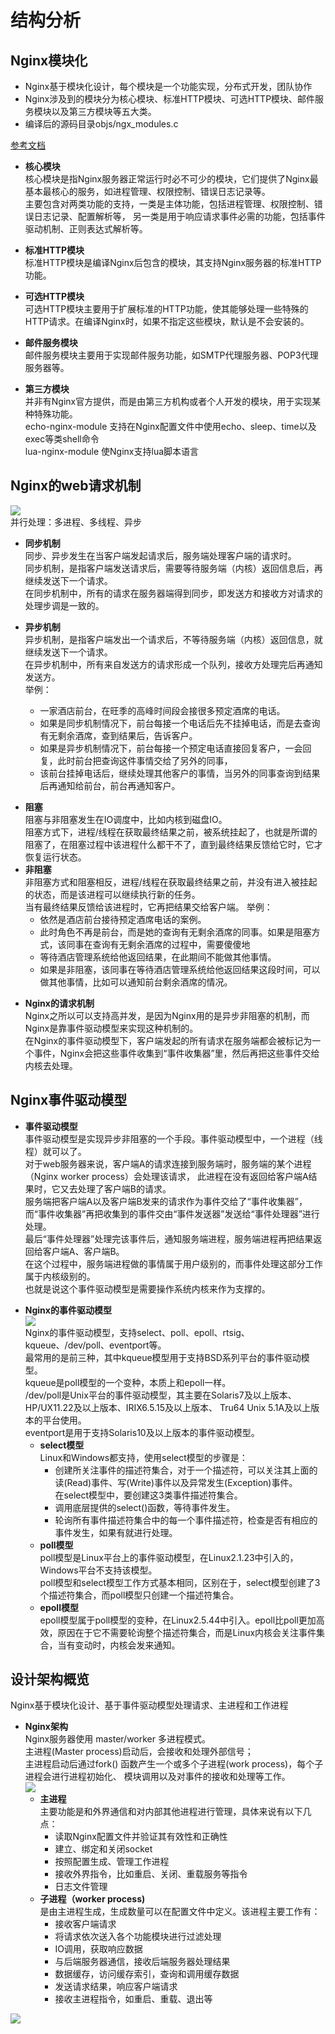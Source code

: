 # 结构分析

## Nginx模块化
- Nginx基于模块化设计，每个模块是一个功能实现，分布式开发，团队协作
- Nginx涉及到的模块分为核心模块、标准HTTP模块、可选HTTP模块、邮件服务模块以及第三方模块等五大类。
- 编译后的源码目录objs/ngx_modules.c

[参考文档](https://github.com/aminglinux/nginx/blob/master/4z/module.md)

- **核心模块**  
核心模块是指Nginx服务器正常运行时必不可少的模块，它们提供了Nginx最基本最核心的服务，如进程管理、权限控制、错误日志记录等。  
主要包含对两类功能的支持，一类是主体功能，包括进程管理、权限控制、错误日志记录、配置解析等，
另一类是用于响应请求事件必需的功能，包括事件驱动机制、正则表达式解析等。
+ **标准HTTP模块**  
标准HTTP模块是编译Nginx后包含的模块，其支持Nginx服务器的标准HTTP功能。
- **可选HTTP模块**  
可选HTTP模块主要用于扩展标准的HTTP功能，使其能够处理一些特殊的HTTP请求。在编译Nginx时，如果不指定这些模块，默认是不会安装的。
* **邮件服务模块**  
邮件服务模块主要用于实现邮件服务功能，如SMTP代理服务器、POP3代理服务器等。
- **第三方模块**  
并非有Nginx官方提供，而是由第三方机构或者个人开发的模块，用于实现某种特殊功能。  
echo-nginx-module 支持在Nginx配置文件中使用echo、sleep、time以及exec等类shell命令  
lua-nginx-module 使Nginx支持lua脚本语言

## Nginx的web请求机制
![](./2.png)  
并行处理：多进程、多线程、异步

- **同步机制**  
同步、异步发生在当客户端发起请求后，服务端处理客户端的请求时。  
同步机制，是指客户端发送请求后，需要等待服务端（内核）返回信息后，再继续发送下一个请求。  
在同步机制中，所有的请求在服务器端得到同步，即发送方和接收方对请求的处理步调是一致的。

- **异步机制**  
异步机制，是指客户端发出一个请求后，不等待服务端（内核）返回信息，就继续发送下一个请求。  
在异步机制中，所有来自发送方的请求形成一个队列，接收方处理完后再通知发送方。  
    举例：
    - 一家酒店前台，在旺季的高峰时间段会接很多预定酒席的电话。  
    - 如果是同步机制情况下，前台每接一个电话后先不挂掉电话，而是去查询有无剩余酒席，查到结果后，告诉客户。  
    - 如果是异步机制情况下，前台每接一个预定电话直接回复客户，一会回复，此时前台把查询这件事情交给了另外的同事，
    - 该前台挂掉电话后，继续处理其他客户的事情，当另外的同事查询到结果后再通知给前台，前台再通知客户。

+ **阻塞**  
阻塞与非阻塞发生在IO调度中，比如内核到磁盘IO。  
阻塞方式下，进程/线程在获取最终结果之前，被系统挂起了，也就是所谓的阻塞了，在阻塞过程中该进程什么都干不了，直到最终结果反馈给它时，它才恢复运行状态。
+ **非阻塞**  
非阻塞方式和阻塞相反，进程/线程在获取最终结果之前，并没有进入被挂起的状态，而是该进程可以继续执行新的任务。  
当有最终结果反馈给该进程时，它再把结果交给客户端。
    举例：
    - 依然是酒店前台接待预定酒席电话的案例。
    - 此时角色不再是前台，而是她的查询有无剩余酒席的同事。如果是阻塞方式，该同事在查询有无剩余酒席的过程中，需要傻傻地
    - 等待酒店管理系统给他返回结果，在此期间不能做其他事情。
    - 如果是非阻塞，该同事在等待酒店管理系统给他返回结果这段时间，可以做其他事情，比如可以通知前台剩余酒席的情况。
* **Nginx的请求机制**  
Nginx之所以可以支持高并发，是因为Nginx用的是异步非阻塞的机制，而Nginx是靠事件驱动模型来实现这种机制的。  
在Nginx的事件驱动模型下，客户端发起的所有请求在服务端都会被标记为一个事件，Nginx会把这些事件收集到“事件收集器”里，然后再把这些事件交给内核去处理。

## Nginx事件驱动模型
- **事件驱动模型**    
事件驱动模型是实现异步非阻塞的一个手段。事件驱动模型中，一个进程（线程）就可以了。  
对于web服务器来说，客户端A的请求连接到服务端时，服务端的某个进程（Nginx worker process）会处理该请求，
此进程在没有返回给客户端A结果时，它又去处理了客户端B的请求。  
服务端把客户端A以及客户端B发来的请求作为事件交给了“事件收集器”，
而“事件收集器”再把收集到的事件交由“事件发送器”发送给“事件处理器”进行处理。  
最后“事件处理器”处理完该事件后，通知服务端进程，服务端进程再把结果返回给客户端A、客户端B。  
在这个过程中，服务端进程做的事情属于用户级别的，而事件处理这部分工作属于内核级别的。  
也就是说这个事件驱动模型是需要操作系统内核来作为支撑的。  
* **Nginx的事件驱动模型**  
![](./3.png)  
Nginx的事件驱动模型，支持select、poll、epoll、rtsig、kqueue、/dev/poll、eventport等。  
最常用的是前三种，其中kqueue模型用于支持BSD系列平台的事件驱动模型。  
kqueue是poll模型的一个变种，本质上和epoll一样。  
/dev/poll是Unix平台的事件驱动模型，其主要在Solaris7及以上版本、HP/UX11.22及以上版本、IRIX6.5.15及以上版本、
Tru64 Unix 5.1A及以上版本的平台使用。  
eventport是用于支持Solaris10及以上版本的事件驱动模型。
    - **select模型**  
    Linux和Windows都支持，使用select模型的步骤是：
        - 创建所关注事件的描述符集合，对于一个描述符，可以关注其上面的读(Read)事件、写(Write)事件以及异常发生(Exception)事件。  
        在select模型中，要创建这3类事件描述符集合。
        - 调用底层提供的select()函数，等待事件发生。
        - 轮询所有事件描述符集合中的每一个事件描述符，检查是否有相应的事件发生，如果有就进行处理。
    - **poll模型**  
    poll模型是Linux平台上的事件驱动模型，在Linux2.1.23中引入的，Windows平台不支持该模型。  
    poll模型和select模型工作方式基本相同，区别在于，select模型创建了3个描述符集合，而poll模型只创建一个描述符集合。
    - **epoll模型**  
    epoll模型属于poll模型的变种，在Linux2.5.44中引入。epoll比poll更加高效，原因在于它不需要轮询整个描述符集合，而是Linux内核会关注事件集合，当有变动时，内核会发来通知。

## 设计架构概览
Nginx基于模块化设计、基于事件驱动模型处理请求、主进程和工作进程

- **Nginx架构**  
Nginx服务器使用 master/worker 多进程模式。  
主进程(Master process)启动后，会接收和处理外部信号；  
主进程启动后通过fork() 函数产生一个或多个子进程(work process)，每个子进程会进行进程初始化、
模块调用以及对事件的接收和处理等工作。  
![](./4.png)  
    - **主进程**  
    主要功能是和外界通信和对内部其他进程进行管理，具体来说有以下几点：
        - 读取Nginx配置文件并验证其有效性和正确性
        - 建立、绑定和关闭socket
        - 按照配置生成、管理工作进程
        - 接收外界指令，比如重启、关闭、重载服务等指令
        - 日志文件管理
    - **子进程（worker process)**  
    是由主进程生成，生成数量可以在配置文件中定义。该进程主要工作有：
        - 接收客户端请求
        - 将请求依次送入各个功能模块进行过滤处理
        - IO调用，获取响应数据
        - 与后端服务器通信，接收后端服务器处理结果
        - 数据缓存，访问缓存索引，查询和调用缓存数据
        - 发送请求结果，响应客户端请求
        - 接收主进程指令，如重启、重载、退出等

![](./5.png)  
